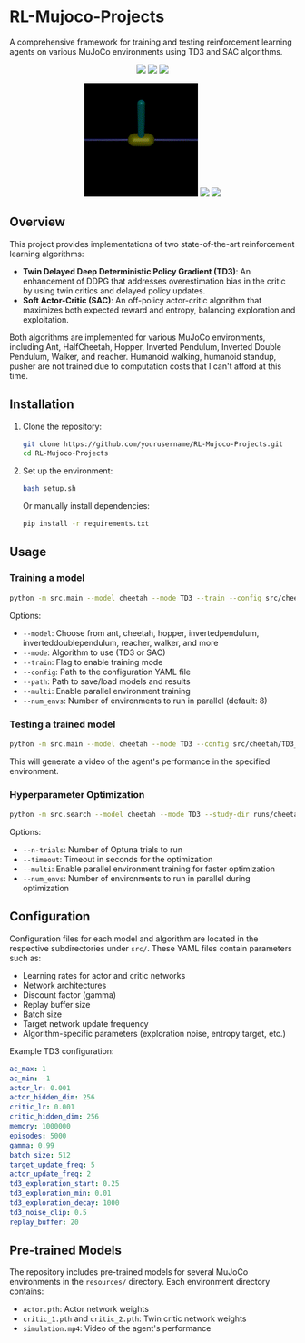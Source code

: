 # RL-Mujoco-Projects
A comprehensive framework for training and testing reinforcement learning agents on various MuJoCo environments using TD3 and SAC algorithms.

<p align="center">
  <img src="resources/ant/simulation.gif" width="200" />
  <img src="resources/cheetah/simulation.gif" width="200" />
  <img src="resources/hopper/simulation.gif" width="200" />
</p>
<p align="center">
  <img src="resources/inverted_pendulum/simulation.gif" width="200" />
  <img src="resources/invertedDouble/simulation.gif" width="200" />
  <img src="resources/walker/simulation.gif" width="200" />
</p>

## Overview
This project provides implementations of two state-of-the-art reinforcement learning algorithms:
- **Twin Delayed Deep Deterministic Policy Gradient (TD3)**: An enhancement of DDPG that addresses overestimation bias in the critic by using twin critics and delayed policy updates.
- **Soft Actor-Critic (SAC)**: An off-policy actor-critic algorithm that maximizes both expected reward and entropy, balancing exploration and exploitation.

Both algorithms are implemented for various MuJoCo environments, including Ant, HalfCheetah, Hopper, Inverted Pendulum, Inverted Double Pendulum, Walker, and reacher. Humanoid walking, humanoid standup, pusher are not trained due to computation costs that I can't afford at this time.

## Installation
1. Clone the repository:
   ```bash
   git clone https://github.com/yourusername/RL-Mujoco-Projects.git
   cd RL-Mujoco-Projects
   ```
2. Set up the environment:
   ```bash
   bash setup.sh
   ```
   Or manually install dependencies:
   ```bash
   pip install -r requirements.txt
   ```

## Usage
### Training a model
```bash
python -m src.main --model cheetah --mode TD3 --train --config src/cheetah/TD3_config.yaml --path resources/cheetah
```
Options:
- `--model`: Choose from ant, cheetah, hopper, invertedpendulum, inverteddoublependulum, reacher, walker, and more
- `--mode`: Algorithm to use (TD3 or SAC)
- `--train`: Flag to enable training mode
- `--config`: Path to the configuration YAML file
- `--path`: Path to save/load models and results
- `--multi`: Enable parallel environment training
- `--num_envs`: Number of environments to run in parallel (default: 8)

### Testing a trained model
```bash
python -m src.main --model cheetah --mode TD3 --config src/cheetah/TD3_config.yaml --weights resources/cheetah --path resources/cheetah
```
This will generate a video of the agent's performance in the specified environment.

### Hyperparameter Optimization
```bash
python -m src.search --model cheetah --mode TD3 --study-dir runs/cheetah --base-cfg src/cheetah/TD3_config.yaml --n-trials 50
```
Options:
- `--n-trials`: Number of Optuna trials to run
- `--timeout`: Timeout in seconds for the optimization
- `--multi`: Enable parallel environment training for faster optimization
- `--num_envs`: Number of environments to run in parallel during optimization

## Configuration
Configuration files for each model and algorithm are located in the respective subdirectories under `src/`. These YAML files contain parameters such as:

- Learning rates for actor and critic networks
- Network architectures
- Discount factor (gamma)
- Replay buffer size
- Batch size
- Target network update frequency
- Algorithm-specific parameters (exploration noise, entropy target, etc.)

Example TD3 configuration:
```yaml
ac_max: 1
ac_min: -1
actor_lr: 0.001
actor_hidden_dim: 256
critic_lr: 0.001
critic_hidden_dim: 256
memory: 1000000
episodes: 5000
gamma: 0.99
batch_size: 512
target_update_freq: 5
actor_update_freq: 2
td3_exploration_start: 0.25
td3_exploration_min: 0.01
td3_exploration_decay: 1000
td3_noise_clip: 0.5
replay_buffer: 20
```
## Pre-trained Models
The repository includes pre-trained models for several MuJoCo environments in the `resources/` directory. Each environment directory contains:
- `actor.pth`: Actor network weights
- `critic_1.pth` and `critic_2.pth`: Twin critic network weights
- `simulation.mp4`: Video of the agent's performance
